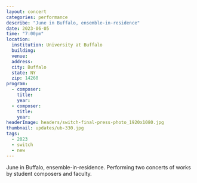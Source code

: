 ```yaml
---
layout: concert
categories: performance
describe: "June in Buffalo, ensemble-in-residence"
date: 2023-06-05
time: "7:00pm"
location:
  institution: University at Buffalo
  building:
  venue:
  address:
  city: Buffalo
  state: NY
  zip: 14260
program:
  - composer:
    title:
    year:
  - composer:
    title:
    year:
headerImage: headers/switch-final-press-photo_1920x1080.jpg
thumbnail: updates/ub-330.jpg
tags:
  - 2023
  - switch
  - new
---
```


June in Buffalo, ensemble-in-residence. Performing two concerts of works by student composers and faculty.
